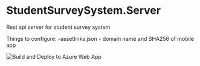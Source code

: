 # StudentSurveySystem.Server
Rest api server for student survey system

Things to configure:
-assetlinks.json - domain name and SHA256 of mobile app


![Build and Deploy to Azure Web App](https://github.com/parvex/StudentSurveySystem.Server/workflows/Build%20and%20Deploy%20to%20Azure%20Web%20App/badge.svg)
